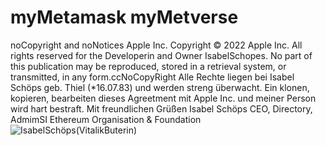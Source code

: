 # myMetamask myMetverse 
noCopyright and noNotices Apple Inc. Copyright © 2022 Apple Inc. All rights reserved for the Developerin and Owner IsabelSchopes. No part of this publication may be reproduced, stored in a retrieval system, or transmitted, in any form.ccNoCopyRight 
Alle Rechte liegen bei Isabel Schöps geb. Thiel (*16.07.83) und werden streng überwacht. Ein klonen, kopieren, bearbeiten dieses Agreetment mit Apple Inc. und meiner Person wird hart bestraft. Mit freundlichen Grüßen 
Isabel Schöps CEO, Directory, AdmimSI Ethereum Organisation & Foundation![IsabelSchöps(VitalikButerin)](https://github.com/MetaMask/contract-metadata/assets/127110010/12d0b4ba-9ecf-4ad9-a395-829bce5bb78c)
